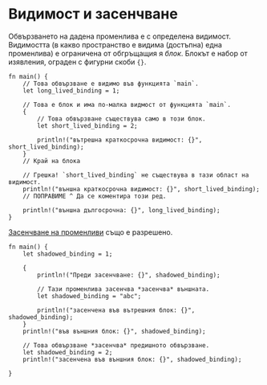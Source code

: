 # Видимост и засенчване

Обвързването на дадена променлива е с определена видимост. Видимостта (в какво
пространство е видима (достъпна) една променлива) е ограничена от обгръщащия я
*блок*. Блокът е набор от изявления, ограден с фигурни скоби `{}`. 
```rust,editable,ignore,mdbook-runnable
fn main() {
    // Това обвързване е видимо във функцията `main`.
    let long_lived_binding = 1;

    // Това е блок и има по-малка видмост от функцията `main`.
    {
        // Това обвързване съществува само в този блок.
        let short_lived_binding = 2;

        println!("вътрешна краткосрочна видимост: {}", short_lived_binding);
    }
    // Край на блока

    // Грешка! `short_lived_binding` не съществува в тази област на видимост.
    println!("външна краткосрочна видимост: {}", short_lived_binding);
    // ПОПРАВИМЕ ^ Да се коментира този ред.

    println!("външна дългосрочна: {}", long_lived_binding);
}
```
[Засенчване на променливи][variable-shadow] също е разрешено.
```rust,editable,ignore,mdbook-runnable
fn main() {
    let shadowed_binding = 1;

    {
        println!("Преди засенчване: {}", shadowed_binding);

        // Тази променлива засенчва *засенчва* външната.
        let shadowed_binding = "abc";

        println!("засенчена във вътрешния блок: {}", shadowed_binding);
    }
    println!("във външния блок: {}", shadowed_binding);

    // Това обвързване *засенчва* предишното обвързване.
    let shadowed_binding = 2;
    println!("засенчена във външния блок: {}", shadowed_binding);
 
}
```
[variable-shadow]: https://en.wikipedia.org/wiki/Variable_shadowing

